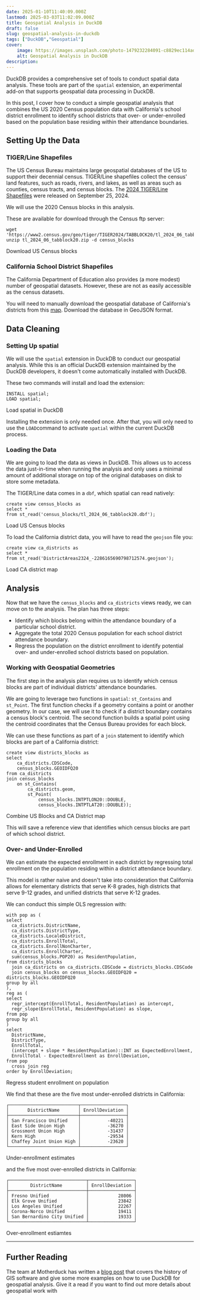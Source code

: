 ```yaml
---
date: 2025-01-10T11:40:09.000Z
lastmod: 2025-03-03T11:02:09.000Z
title: Geospatial Analysis in DuckDB
draft: false
slug: geospatial-analysis-in-duckdb
tags: ["DuckDB","Geospatial"]
cover:
    image: https://images.unsplash.com/photo-1479232284091-c8829ec114ad?crop=entropy&cs=tinysrgb&fit=max&fm=jpg&ixid=M3wxMTc3M3wwfDF8c2VhcmNofDQwfHxtYXB8ZW58MHx8fHwxNzM2MTAzMzk0fDA&ixlib=rb-4.0.3&q=80&w=2000
    alt: Geospatial Analysis in DuckDB
description: 
---
```


DuckDB provides a comprehensive set of tools to conduct spatial data analysis. These tools are part of the `spatial` extension, an experimental add-on that supports geospatial data processing in DuckDB.

In this post, I cover how to conduct a simple geospatial analysis that combines the US 2020 Census population data with California's school district enrollment to identify school districts that over- or under-enrolled based on the population base residing within their attendance boundaries.

## Setting Up the Data

### TIGER/Line Shapefiles

The US Census Bureau maintains large geospatial databases of the US to support their decennial census. TIGER/Line shapefiles collect the census' land features, such as roads, rivers, and lakes, as well as areas such as counties, census tracts, and census blocks. The [2024 TIGER/Line Shapefiles](https://www.census.gov/geographies/mapping-files/time-series/geo/tiger-line-file.html) were released on September 25, 2024.

We will use the 2020 Census blocks in this analysis.

These are available for download through the Census ftp server:

    wget 'https://www2.census.gov/geo/tiger/TIGER2024/TABBLOCK20/tl_2024_06_tabblock20.zip'
    unzip tl_2024_06_tabblock20.zip -d census_blocks

Download US Census blocks

### California School District Shapefiles

The California Department of Education also provides (a more modest) number of geospatial datasets. However, these are not as easily accessible as the census datasets.

You will need to manually download the geospatial database of California's districts from this [map](https://gis.data.ca.gov/datasets/CDEGIS::california-school-district-areas-2023-24/explore?location=36.948239%2C-119.002226%2C6.36). Download the database in GeoJSON format.

## Data Cleaning

### Setting Up spatial

We will use the `spatial` extension in DuckDB to conduct our geospatial analysis. While this is an official DuckDB extension maintained by the DuckDB developers, it doesn't come automatically installed with DuckDB.

These two commands will install and load the extension:

    INSTALL spatial;
    LOAD spatial;

Load spatial in DuckDB

Installing the extension is only needed once. After that, you will only need to use the `LOAD`command to activate `spatial` within the current DuckDB process.

### Loading the Data

We are going to load the data as views in DuckDB. This allows us to access the data just-in-time when running the analysis and only uses a minimal amount of additional storage on top of the original databases on disk to store some metadata.

The TIGER/Line data comes in a `dbf`, which spatial can read natively:

    create view census_blocks as
    select * 
    from st_read('census_blocks/tl_2024_06_tabblock20.dbf');
    

Load US Census blocks

To load the California district data, you will have to read the `geojson` file you:

    create view ca_districts as 
    select * 
    from st_read('DistrictAreas2324_-2286165690798712574.geojson');

Load CA district map

## Analysis

Now that we have the `census_blocks` and `ca_districts` views ready, we can move on to the analysis. The plan has three steps:

- Identify which blocks belong within the attendance boundary of a particular school district.
- Aggregate the total 2020 Census population for each school district attendance boundary.
- Regress the population on the district enrollment to identify potential over- and under-enrolled school districts based on population.

### Working with Geospatial Geometries

The first step in the analysis plan requires us to identify which census blocks are part of individual districts' attendance boundaries.

We are going to leverage two functions in `spatial`: `st_Contains` and `st_Point`. The first function checks if a geometry contains a point or another geometry. In our case, we will use it to check if a district boundary contains a census block's centroid. The second function builds a spatial point using the centroid coordinates that the Census Bureau provides for each block.

We can use these functions as part of a `join` statement to identify which blocks are part of a California district:

    create view districts_blocks as
    select 
        ca_districts.CDSCode,
        census_blocks.GEOIDFQ20
    from ca_districts 
    join census_blocks 
        on st_Contains(
            ca_districts.geom, 
            st_Point(
                census_blocks.INTPTLON20::DOUBLE,
                census_blocks.INTPTLAT20::DOUBLE));

Combine US Blocks and CA District map

This will save a reference view that identifies which census blocks are part of which school district.

### Over- and Under-Enrolled

We can estimate the expected enrollment in each district by regressing total enrollment on the population residing within a district attendance boundary.

This model is rather naive and doesn't take into consideration that California allows for elementary districts that serve K-8 grades, high districts that serve 9-12 grades, and unified districts that serve K-12 grades.

We can conduct this simple OLS regression with:

    with pop as (
    select
      ca_districts.DistrictName, 
      ca_districts.DistrictType,
      ca_districts.LocaleDistrict, 
      ca_districts.EnrollTotal, 
      ca_districts.EnrollNonCharter, 
      ca_districts.EnrollCharter, 
      sum(census_blocks.POP20) as ResidentPopulation,
    from districts_blocks
      join ca_districts on ca_districts.CDSCode = districts_blocks.CDSCode
      join census_blocks on census_blocks.GEOIDFQ20 = districts_blocks.GEOIDFQ20
    group by all
    ),
    reg as (
    select
      regr_intercept(EnrollTotal, ResidentPopulation) as intercept,
      regr_slope(EnrollTotal, ResidentPopulation) as slope,
    from pop
    group by all
    )
    select
      DistrictName,
      DistrictType,
      EnrollTotal,
      (intercept + slope * ResidentPopulation)::INT as ExpectedEnrollment,
      EnrollTotal - ExpectedEnrollment as EnrollDeviation,
    from pop
      cross join reg
    order by EnrollDeviation;

Regress student enrollment on population

We find that these are the five most under-enrolled districts in California:

    ┌──────────────────────────┬─────────────────┐
    │       DistrictName       │ EnrollDeviation │
    ├──────────────────────────┼─────────────────┤
    │ San Francisco Unified    │          -40221 │
    │ East Side Union High     │          -36270 │
    │ Grossmont Union High     │          -31437 │
    │ Kern High                │          -29534 │
    │ Chaffey Joint Union High │          -23620 │
    └──────────────────────────┴─────────────────┘

Under-enrollment estimates

and the five most over-enrolled districts in California:

    ┌─────────────────────────────┬─────────────────┐
    │        DistrictName         │ EnrollDeviation │
    ├─────────────────────────────┼─────────────────┤
    │ Fresno Unified              │           28006 │
    │ Elk Grove Unified           │           23842 │
    │ Los Angeles Unified         │           22267 │
    │ Corona-Norco Unified        │           19411 │
    │ San Bernardino City Unified │           19333 │
    └─────────────────────────────┴─────────────────┘

Over-enrollment estiamtes

---

## Further Reading

The team at Motherduck has written a [blog post](https://motherduck.com/blog/geospatial-for-beginner-duckdb-spatial-motherduck/) that covers the history of GIS software and give some more examples on how to use DuckDB for geospatial analysis. Give it a read if you want to find out more details about geospatial work with  
